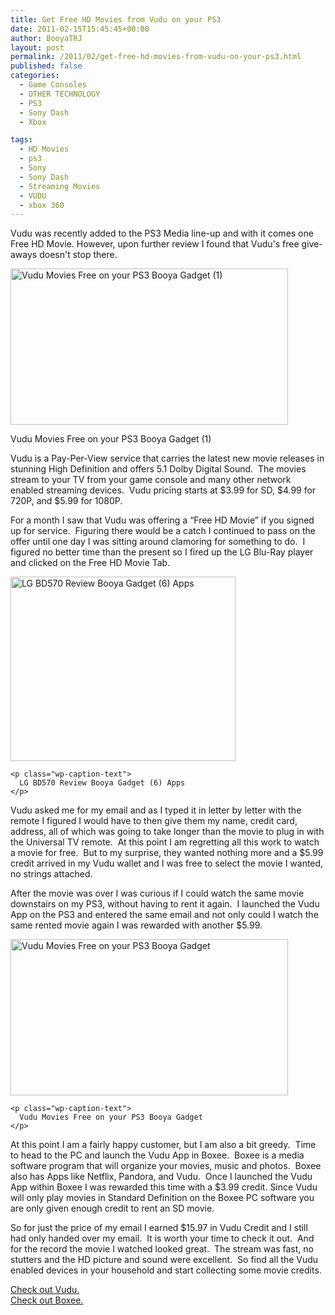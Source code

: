 ```yaml
---
title: Get Free HD Movies from Vudu on your PS3
date: 2011-02-15T15:45:45+00:00
author: BooyaTRJ
layout: post
permalink: /2011/02/get-free-hd-movies-from-vudu-on-your-ps3.html
published: false
categories:
  - Game Consoles
  - OTHER TECHNOLOGY
  - PS3
  - Sony Dash
  - Xbox

tags:
  - HD Movies
  - ps3
  - Sony
  - Sony Dash
  - Streaming Movies
  - VUDU
  - xbox 360
---
```

Vudu was recently added to the PS3 Media line-up and with it comes one Free HD Movie. However, upon further review I found that Vudu's free give-aways doesn't stop there.

<div id="attachment_2963" style="width: 454px" class="wp-caption aligncenter">
  <a rel="attachment wp-att-2963" href="http://www.booyagadget.com/2011/02/get-free-hd-movies-from-vudu-on-your-ps3.html/vudu-movies-free-on-your-ps3-booya-gadget-1"><img class="size-large wp-image-2963" title="Vudu Movies Free on your PS3 Booya Gadget (1)" src="http://www.booyagadget.com/wp-content/uploads/2011/02/Vudu-Movies-Free-on-your-PS3-Booya-Gadget-1-444x250.jpg" alt="Vudu Movies Free on your PS3 Booya Gadget (1)" width="444" height="250" srcset="http://www.booyagadget.com/wp-content/uploads/2011/02/Vudu-Movies-Free-on-your-PS3-Booya-Gadget-1-444x250.jpg 444w, http://www.booyagadget.com/wp-content/uploads/2011/02/Vudu-Movies-Free-on-your-PS3-Booya-Gadget-1-300x168.jpg 300w, http://www.booyagadget.com/wp-content/uploads/2011/02/Vudu-Movies-Free-on-your-PS3-Booya-Gadget-1.jpg 480w" sizes="(max-width: 444px) 100vw, 444px" /></a>
  
  <p class="wp-caption-text">
    Vudu Movies Free on your PS3 Booya Gadget (1)
  </p>
</div>

Vudu is a Pay-Per-View service that carries the latest new movie releases in stunning High Definition and offers 5.1 Dolby Digital Sound.  The movies stream to your TV from your game console and many other network enabled streaming devices.  Vudu pricing starts at $3.99 for SD, $4.99 for 720P, and $5.99 for 1080P.

For a month I saw that Vudu was offering a &#8220;Free HD Movie&#8221; if you signed up for service.  Figuring there would be a catch I continued to pass on the offer until one day I was sitting around clamoring for something to do.  I figured no better time than the present so I fired up the LG Blu-Ray player and clicked on the Free HD Movie Tab.

<p style="text-align: center;">
  <div id="attachment_2508" style="width: 370px" class="wp-caption aligncenter">
    <a rel="attachment wp-att-2508" href="http://www.booyagadget.com/2011/01/lg-blu-ray-player-review-lg-bd570.html/lg-bd570-review-booya-gadget-6-apps"><img class="size-medium wp-image-2508" title="LG BD570 Review Booya Gadget (6) Apps" src="http://www.booyagadget.com/wp-content/uploads/2011/01/LG-BD570-Review-Booya-Gadget-6-Apps-360x295.jpg" alt="LG BD570 Review Booya Gadget (6) Apps" width="360" height="295" srcset="http://www.booyagadget.com/wp-content/uploads/2011/01/LG-BD570-Review-Booya-Gadget-6-Apps-360x295.jpg 360w, http://www.booyagadget.com/wp-content/uploads/2011/01/LG-BD570-Review-Booya-Gadget-6-Apps-300x245.jpg 300w, http://www.booyagadget.com/wp-content/uploads/2011/01/LG-BD570-Review-Booya-Gadget-6-Apps-305x250.jpg 305w, http://www.booyagadget.com/wp-content/uploads/2011/01/LG-BD570-Review-Booya-Gadget-6-Apps.jpg 720w" sizes="(max-width: 360px) 100vw, 360px" /></a>
    
    <p class="wp-caption-text">
      LG BD570 Review Booya Gadget (6) Apps
    </p>
  </div>
  
  <p>
    Vudu asked me for my email and as I typed it in letter by letter with the remote I figured I would have to then give them my name, credit card, address, all of which was going to take longer than the movie to plug in with the Universal TV remote.  At this point I am regretting all this work to watch a movie for free.  But to my surprise, they wanted nothing more and a $5.99 credit arrived in my Vudu wallet and I was free to select the movie I wanted, no strings attached.
  </p>
  
  <p>
    After the movie was over I was curious if I could watch the same movie downstairs on my PS3, without having to rent it again.  I launched the Vudu App on the PS3 and entered the same email and not only could I watch the same rented movie again I was rewarded with another $5.99.
  </p>
  
  <div id="attachment_2980" style="width: 454px" class="wp-caption aligncenter">
    <a rel="attachment wp-att-2980" href="http://www.booyagadget.com/2011/02/get-free-hd-movies-from-vudu-on-your-ps3.html/vudu-movies-free-on-your-ps3-booya-gadget-3"><img class="size-large wp-image-2980" title="Vudu Movies Free on your PS3 Booya Gadget" src="http://www.booyagadget.com/wp-content/uploads/2011/02/Vudu-Movies-Free-on-your-PS3-Booya-Gadget1-444x250.jpg" alt="Vudu Movies Free on your PS3 Booya Gadget" width="444" height="250" srcset="http://www.booyagadget.com/wp-content/uploads/2011/02/Vudu-Movies-Free-on-your-PS3-Booya-Gadget1-444x250.jpg 444w, http://www.booyagadget.com/wp-content/uploads/2011/02/Vudu-Movies-Free-on-your-PS3-Booya-Gadget1-300x168.jpg 300w, http://www.booyagadget.com/wp-content/uploads/2011/02/Vudu-Movies-Free-on-your-PS3-Booya-Gadget1.jpg 480w" sizes="(max-width: 444px) 100vw, 444px" /></a>
    
    <p class="wp-caption-text">
      Vudu Movies Free on your PS3 Booya Gadget
    </p>
  </div>
  
  <p>
    At this point I am a fairly happy customer, but I am also a bit greedy.  Time to head to the PC and launch the Vudu App in Boxee.  Boxee is a media software program that will organize your movies, music and photos.  Boxee also has Apps like Netflix, Pandora, and Vudu.  Once I launched the Vudu App within Boxee I was rewarded this time with a $3.99 credit. Since Vudu will only play movies in Standard Definition on the Boxee PC software you are only given enough credit to rent an SD movie.
  </p>
  
  <p>
    So for just the price of my email I earned $15.97 in Vudu Credit and I still had only handed over my email.  It is worth your time to check it out.  And for the record the movie I watched looked great.  The stream was fast, no stutters and the HD picture and sound were excellent.  So find all the Vudu enabled devices in your household and start collecting some movie credits.
  </p>
  
  <p>
    <a href="http://www.vudu.com">Check out Vudu.</a><br /> <a href="http://www.boxee.tv">Check out Boxee.</a>
  </p>